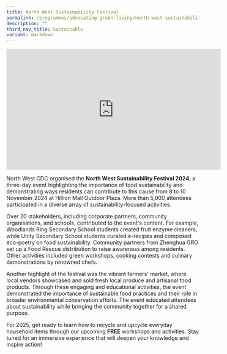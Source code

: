 ```yaml
---
title: North West Sustainability Festival
permalink: /programmes/advocating-green-living/north-west-sustainability-festival/
description: ""
third_nav_title: Sustainable
variant: markdown
---
```

<iframe allowfullscreen="" allow="accelerometer; autoplay; clipboard-write; encrypted-media; gyroscope; picture-in-picture; web-share" frameborder="0" title="YouTube video player" src="https://www.youtube.com/embed/yQIECXckNB4?si=9tBwUwRv7b2a3fA1" height="315" width="560"></iframe>

   
North West CDC organised the **North West Sustainability Festival 2024**, a three-day event highlighting the importance of food sustainability and demonstrating ways residents can contribute to this cause from 8 to 10 November 2024 at Hillion Mall Outdoor Plaza. More than 5,000 attendees participated in a diverse array of sustainability-focused activities.

Over 20 stakeholders, including corporate partners, community organisations, and schools, contributed to the event's content. For example, Woodlands Ring Secondary School students created fruit enzyme cleaners, while Unity Secondary School students curated e-recipes and composed eco-poetry on food sustainability. Community partners from Zhenghua GRO set up a Food Rescue distribution to raise awareness among residents. Other activities included green workshops, cooking contests and culinary demonstrations by renowned chefs.

Another highlight of the festival was the vibrant farmers' market, where local vendors showcased and sold fresh local produce and artisanal food products. Through these engaging and educational activities, the event demonstrated the importance of sustainable food practices and their role in broader environmental conservation efforts. The event educated attendees about sustainability while bringing the community together for a shared purpose.

For 2025, get ready to learn how to recycle and upcycle everyday household items through our upcoming **FREE** workshops and activities. Stay tuned for an immersive experience that will deepen your knowledge and inspire action!

